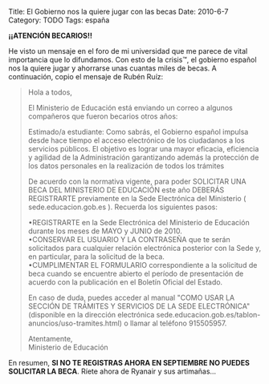 Title: El Gobierno nos la quiere jugar con las becas
Date: 2010-6-7
Category: TODO
Tags: españa

**¡¡ATENCIÓN BECARIOS!!**

He visto un mensaje en el foro de mi universidad que me parece de vital importancia que lo difundamos. Con esto de
la crisis™, el gobierno español nos la quiere jugar y ahorrarse unas cuantas miles de becas. A continuación, copio el mensaje de Rubén Ruíz:

> Hola a todos,
> 
> El Ministerio de Educación está enviando un correo a algunos compañeros que fueron becarios otros años:
> 
> Estimado/a estudiante: Como sabrás, el Gobierno español impulsa desde hace tiempo el acceso electrónico de los ciudadanos a los servicios públicos.
> El objetivo es lograr una mayor eficacia, eficiencia y agilidad de la Administración garantizando además la protección de los datos
> personales en la realización de todos los trámites
> 
> De acuerdo con la normativa vigente, para poder SOLICITAR UNA BECA DEL MINISTERIO DE
> EDUCACIÓN este año DEBERÁS REGISTRARTE previamente en la Sede Electrónica del Ministerio ( sede.educacion.gob.es ). Recuerda los
> siguientes pasos:
> 
> •REGISTRARTE en la Sede Electrónica del Ministerio de Educación durante los meses de MAYO y JUNIO de 2010.  
> •CONSERVAR EL USUARIO Y LA CONTRASEÑA que te serán solicitados para cualquier relación electrónica posterior con la Sede y, en particular, para la
> solicitud de la beca.  
> •CUMPLIMENTAR EL FORMULARIO correspondiente a la solicitud de beca cuando se encuentre abierto el período de
> presentación de acuerdo con la publicación en el Boletín Oficial del Estado.
> 
> En caso de duda, puedes acceder al manual "COMO USAR LA SECCIÓN DE TRÁMITES Y SERVICIOS DE LA SEDE ELECTRÓNICA" (disponible en la dirección electrónica
> sede.educacion.gob.es/tablon-anuncios/uso-tramites.html) o llamar al teléfono 915505957.
> 
> Atentamente,  
> Ministerio de Educación 

En resumen, **SI NO TE REGISTRAS AHORA EN SEPTIEMBRE NO PUEDES SOLICITAR LA BECA**. Ríete ahora de Ryanair y sus artimañas...

